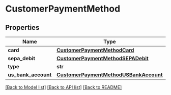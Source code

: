 # CustomerPaymentMethod

## Properties

Name | Type | Description | Notes
------------ | ------------- | ------------- | -------------
**card** | [**CustomerPaymentMethodCard**](CustomerPaymentMethodCard.md) |  | [optional] 
**sepa_debit** | [**CustomerPaymentMethodSEPADebit**](CustomerPaymentMethodSEPADebit.md) |  | [optional] 
**type** | **str** |  | [optional] 
**us_bank_account** | [**CustomerPaymentMethodUSBankAccount**](CustomerPaymentMethodUSBankAccount.md) |  | [optional] 

[[Back to Model list]](../README.md#documentation-for-models) [[Back to API list]](../README.md#documentation-for-api-endpoints) [[Back to README]](../README.md)


